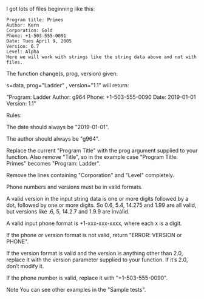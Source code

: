 I got lots of files beginning like this:

```
Program title: Primes
Author: Kern
Corporation: Gold
Phone: +1-503-555-0091
Date: Tues April 9, 2005
Version: 6.7
Level: Alpha
Here we will work with strings like the string data above and not with files.
```

The function change(s, prog, version) given:

s=data, prog="Ladder" , version="1.1" will return:

"Program: Ladder Author: g964 Phone: +1-503-555-0090 Date: 2019-01-01 Version: 1.1"

Rules:

The date should always be "2019-01-01".

The author should always be "g964".

Replace the current "Program Title" with the prog argument supplied to your function. Also remove "Title", so in the example case "Program Title: Primes" becomes "Program: Ladder".

Remove the lines containing "Corporation" and "Level" completely.

Phone numbers and versions must be in valid formats.

A valid version in the input string data is one or more digits followed by a dot, followed by one or more digits. So 0.6, 5.4, 14.275 and 1.99 are all valid, but versions like .6, 5, 14.2.7 and 1.9.9 are invalid.

A valid input phone format is +1-xxx-xxx-xxxx, where each x is a digit.

If the phone or version format is not valid, return "ERROR: VERSION or PHONE".

If the version format is valid and the version is anything other than 2.0, replace it with the version parameter supplied to your function. If it’s 2.0, don’t modify it.

If the phone number is valid, replace it with "+1-503-555-0090".

Note
You can see other examples in the "Sample tests".
